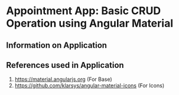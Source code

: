 Appointment App: Basic CRUD Operation using Angular Material
==============

Information on Application
--------------

References used in Application
--------------
1. https://material.angularjs.org (For Base)
2. https://github.com/klarsys/angular-material-icons (For Icons)
